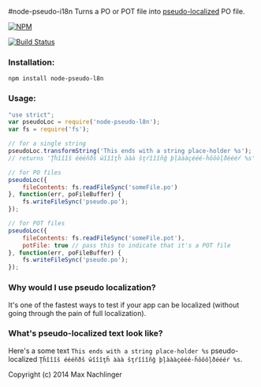 #node-pseudo-i18n
Turns a PO or POT file into [pseudo-localized](http://en.wikipedia.org/wiki/Pseudolocalization) PO file.

[![NPM](https://nodei.co/npm/node-pseudo-l8n.png)](https://nodei.co/npm/node-pseudo-i18n/)

[![Build Status](https://travis-ci.org/maxnachlinger/node-pseudo-l8n.png?branch=master)](https://travis-ci.org/maxnachlinger/node-pseudo-l8n)

### Installation:
```
npm install node-pseudo-l8n
```
### Usage:
```javascript
"use strict";
var pseudoLoc = require('node-pseudo-l8n');
var fs = require('fs');

// for a single string
pseudoLoc.transformString('This ends with a string place-holder %s');
// returns 'Ţĥîîîš éééñðš ŵîîîţĥ ààà šţŕîîîñĝ þļàààçééé-ĥôôôļðéééŕ %s'

// for PO files
pseudoLoc({
    fileContents: fs.readFileSync('someFile.po')
}, function(err, poFileBuffer) {
    fs.writeFileSync('pseudo.po');
});

// for POT files
pseudoLoc({
    fileContents: fs.readFileSync('someFile.pot'),
    potFile: true // pass this to indicate that it's a POT file
}, function(err, poFileBuffer) {
    fs.writeFileSync('pseudo.po');
});
```

### Why would I use pseudo localization?
It's one of the fastest ways to test if your app can be localized (without going through the pain of full localization). 

### What's pseudo-localized text look like?
Here's a some text ``This ends with a string place-holder %s`` pseudo-localized ``Ţĥîîîš éééñðš ŵîîîţĥ ààà šţŕîîîñĝ þļàààçééé-ĥôôôļðéééŕ %s``.

Copyright (c) 2014 Max Nachlinger
